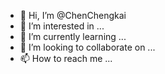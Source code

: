 - 👋 Hi, I’m @ChenChengkai
- 👀 I’m interested in ...
- 🌱 I’m currently learning ...
- 💞️ I’m looking to collaborate on ...
- 📫 How to reach me ...


<!---
ChenChengkai/ChenChengkai is a ✨ special ✨ repository because its `README.md` (this file) appears on your GitHub profile.
You can click the Preview link to take a look at your changes.
--->
